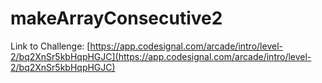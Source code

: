 # makeArrayConsecutive2

Link to Challenge: [https://app.codesignal.com/arcade/intro/level-2/bq2XnSr5kbHqpHGJC](https://app.codesignal.com/arcade/intro/level-2/bq2XnSr5kbHqpHGJC)